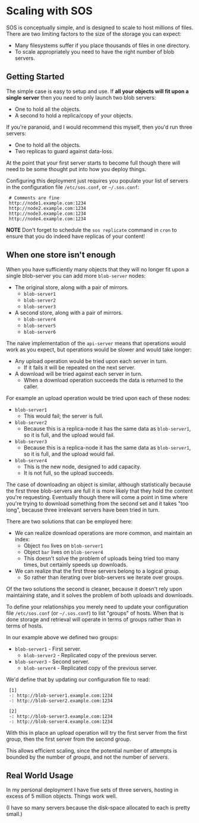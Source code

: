 # Scaling with SOS

SOS is conceptually simple, and is designed to scale to host millions of files.  There are two limiting factors to the size of the storage you can expect:

* Many filesystems suffer if you place thousands of files in one directory.
* To scale appropriately you need to have the right number of blob servers.



## Getting Started

The simple case is easy to setup and use.  If __all your objects will fit upon a single server__ then you need to only launch two blob servers:

* One to hold all the objects.
* A second to hold a replica/copy of your objects.

If you're paranoid, and I would recommend this myself, then you'd run three servers:

* One to hold all the objects.
* Two replicas to guard against data-loss.

At the point that your first server starts to become full though there will need to be some thought put into how you deploy things.

Configuring this deployment just requires you populate your list of servers in the configuration file `/etc/sos.conf`, or `~/.sos.conf`:

     # Comments are fine
     http://node1.example.com:1234
     http://node2.example.com:1234
     http://node3.example.com:1234
     http://node4.example.com:1234

**NOTE** Don't forget to schedule the `sos replicate` command in `cron` to ensure that you do indeed have replicas of your content!



## When one store isn't enough

When you have sufficiently many objects that they will no longer fit upon a single blob-server you can add more `blob-server` nodes:

* The original store, along with a pair of mirrors.
   * `blob-server1`
   * `blob-server2`
   * `blob-server3`
* A second store, along with a pair of mirrors.
   * `blob-server4`
   * `blob-server5`
   * `blob-server6`

The naive implementation of the `api-server` means that operations would work as you expect, but operations would be slower and would take longer:

* Any upload operation would be tried upon each server in turn.
   * If it fails it will be repeated on the next server.
* A download will be tried against each server in turn.
   * When a download operation succeeds the data is returned to the caller.

For example an upload operation would be tried upon each of these nodes:

* `blob-server1`
   * This would fail; the server is full.
* `blob-server2`
   * Because this is a replica-node it has the same data as `blob-server1`, so it is full, and the upload would fail.
* `blob-server3`
   * Because this is a replica-node it has the same data as `blob-server1`, so it is full, and the upload would fail.
* `blob-server4`
   * This is the new node, designed to add capacity.
   * It is not full, so the upload succeeds.

The case of downloading an object is similar, although statistically because the first three blob-servers are full it is more likely that they hold the content you're requesting.  Eventually though there will come a point in time where you're trying to download something from the second set and it takes "too long", because three irrelevant servers have been tried in turn.

There are two solutions that can be employed here:

* We can realize download operations are more common, and maintain an index:
    * Object `foo` lives on `blob-server1`
    * Object `bar` lives on `blob-server4`
    * This doesn't solve the problem of uploads being tried too many times, but certainly speeds up downloads.
* We can realize that the first three servers belong to a logical group.
    * So rather than iterating over blob-servers we iterate over groups.

Of the two solutions the second is cleaner, because it doesn't rely upon maintaining state, and it solves the problem of both uploads and downloads.

To define your relationships you merely need to update your configuration file `/etc/sos.conf` (or `~/.sos.conf`) to list "groups" of hosts.  When that is done storage and retrieval will operate in terms of groups rather than in terms of hosts.

In our example above we defined two groups:

* `blob-server1` - First server.
   * `blob-server2` - Replicated copy of the previous server.
* `blob-server3` - Second server.
   * `blob-server4` - Replicated copy of the previous server.

We'd define that by updating our configuration file to read:

     [1]
     -: http://blob-server1.example.com:1234
     -: http://blob-server2.example.com:1234

     [2]
     -: http://blob-server3.example.com:1234
     -: http://blob-server4.example.com:1234

With this in place an upload operation will try the first server from the first group, then the first server from the second group.

This allows efficient scaling, since the potential number of attempts is bounded by the number of _groups_, and not the number of _servers_.


## Real World Usage

In my personal deployment I have five sets of three servers, hosting in excess of 5 million objects.  Things work well.

(I have so many servers because the disk-space allocated to each is pretty small.)
